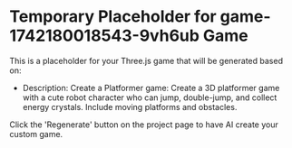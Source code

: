 
# Temporary Placeholder for game-1742180018543-9vh6ub Game

This is a placeholder for your Three.js game that will be generated based on:
- Description: Create a Platformer game: Create a 3D platformer game with a cute robot character who can jump, double-jump, and collect energy crystals. Include moving platforms and obstacles.

Click the 'Regenerate' button on the project page to have AI create your custom game.
